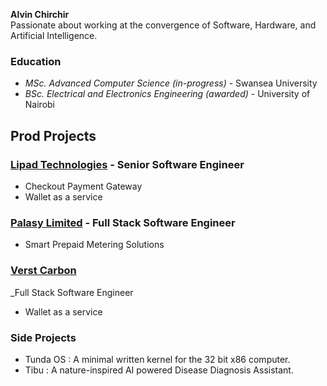 **Alvin Chirchir**  
Passionate about working at the convergence of Software, Hardware, and Artificial Intelligence.

### Education
- _MSc. Advanced Computer Science (in-progress)_ - Swansea University
- _BSc. Electrical and Electronics Engineering (awarded)_ - University of Nairobi 
 

## Prod Projects

### [Lipad Technologies](https://lipad.io/) - Senior Software Engineer  
- Checkout Payment Gateway  
- Wallet as a service

### [Palasy Limited](https://palasy.co.ke/)  - Full Stack Software Engineer
- Smart Prepaid Metering Solutions
  
### [Verst Carbon](https://verst.earth/)
_Full Stack Software Engineer
- Wallet as a service

### Side Projects
- Tunda OS : A minimal written kernel for the 32 bit x86 computer.
- Tibu : A nature-inspired AI powered Disease Diagnosis Assistant.

